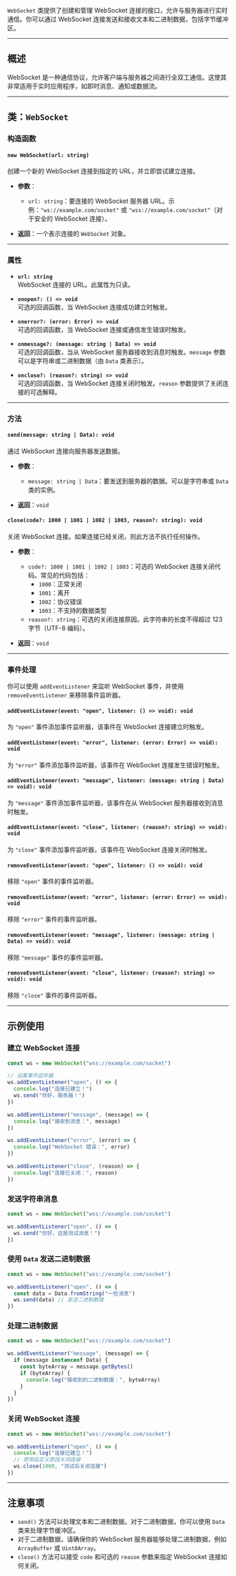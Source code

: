 `WebSocket` 类提供了创建和管理 WebSocket 连接的接口，允许与服务器进行实时通信。你可以通过 WebSocket 连接发送和接收文本和二进制数据，包括字节缓冲区。

---

## 概述

WebSocket 是一种通信协议，允许客户端与服务器之间进行全双工通信。这使其非常适用于实时应用程序，如即时消息、通知或数据流。

---

## 类：`WebSocket`

### 构造函数

#### `new WebSocket(url: string)`
创建一个新的 WebSocket 连接到指定的 URL，并立即尝试建立连接。
- **参数**：
  - `url: string`：要连接的 WebSocket 服务器 URL。示例：`"ws://example.com/socket"` 或 `"wss://example.com/socket"`（对于安全的 WebSocket 连接）。

- **返回**：一个表示连接的 `WebSocket` 对象。

---

### 属性

- **`url: string`**  
  WebSocket 连接的 URL。此属性为只读。

- **`onopen?: () => void`**  
  可选的回调函数，当 WebSocket 连接成功建立时触发。

- **`onerror?: (error: Error) => void`**  
  可选的回调函数，当 WebSocket 连接或通信发生错误时触发。

- **`onmessage?: (message: string | Data) => void`**  
  可选的回调函数，当从 WebSocket 服务器接收到消息时触发。`message` 参数可以是字符串或二进制数据（由 `Data` 类表示）。

- **`onclose?: (reason?: string) => void`**  
  可选的回调函数，当 WebSocket 连接关闭时触发。`reason` 参数提供了关闭连接的可选解释。

---

### 方法

#### `send(message: string | Data): void`
通过 WebSocket 连接向服务器发送数据。
- **参数**：
  - `message: string | Data`：要发送到服务器的数据。可以是字符串或 `Data` 类的实例。

- **返回**：`void`

#### `close(code?: 1000 | 1001 | 1002 | 1003, reason?: string): void`
关闭 WebSocket 连接。如果连接已经关闭，则此方法不执行任何操作。
- **参数**：
  - `code?: 1000 | 1001 | 1002 | 1003`：可选的 WebSocket 连接关闭代码。常见的代码包括：
    - `1000`：正常关闭
    - `1001`：离开
    - `1002`：协议错误
    - `1003`：不支持的数据类型
  - `reason?: string`：可选的关闭连接原因。此字符串的长度不得超过 123 字节（UTF-8 编码）。

- **返回**：`void`

---

### 事件处理

你可以使用 `addEventListener` 来监听 WebSocket 事件，并使用 `removeEventListener` 来移除事件监听器。

#### `addEventListener(event: "open", listener: () => void): void`
为 `"open"` 事件添加事件监听器，该事件在 WebSocket 连接建立时触发。

#### `addEventListener(event: "error", listener: (error: Error) => void): void`
为 `"error"` 事件添加事件监听器，该事件在 WebSocket 连接发生错误时触发。

#### `addEventListener(event: "message", listener: (message: string | Data) => void): void`
为 `"message"` 事件添加事件监听器，该事件在从 WebSocket 服务器接收到消息时触发。

#### `addEventListener(event: "close", listener: (reason?: string) => void): void`
为 `"close"` 事件添加事件监听器，该事件在 WebSocket 连接关闭时触发。

#### `removeEventListener(event: "open", listener: () => void): void`
移除 `"open"` 事件的事件监听器。

#### `removeEventListener(event: "error", listener: (error: Error) => void): void`
移除 `"error"` 事件的事件监听器。

#### `removeEventListener(event: "message", listener: (message: string | Data) => void): void`
移除 `"message"` 事件的事件监听器。

#### `removeEventListener(event: "close", listener: (reason?: string) => void): void`
移除 `"close"` 事件的事件监听器。

---

## 示例使用

### 建立 WebSocket 连接

```ts
const ws = new WebSocket("wss://example.com/socket")

// 设置事件监听器
ws.addEventListener("open", () => {
  console.log("连接已建立！")
  ws.send("你好，服务器！")
})

ws.addEventListener("message", (message) => {
  console.log("接收到消息：", message)
})

ws.addEventListener("error", (error) => {
  console.log("WebSocket 错误：", error)
})

ws.addEventListener("close", (reason) => {
  console.log("连接已关闭：", reason)
})
```

### 发送字符串消息

```ts
const ws = new WebSocket("wss://example.com/socket")

ws.addEventListener("open", () => {
  ws.send("你好，这是测试消息！")
})
```

### 使用 `Data` 发送二进制数据

```ts
const ws = new WebSocket("wss://example.com/socket")

ws.addEventListener("open", () => {
  const data = Data.fromString("一些消息")
  ws.send(data) // 发送二进制数据
})
```

### 处理二进制数据

```ts
const ws = new WebSocket("wss://example.com/socket")

ws.addEventListener("message", (message) => {
  if (message instanceof Data) {
    const byteArray = message.getBytes()
    if (byteArray) {
      console.log("接收到的二进制数据：", byteArray)
    }
  }
})
```

### 关闭 WebSocket 连接

```ts
const ws = new WebSocket("wss://example.com/socket")

ws.addEventListener("open", () => {
  console.log("连接已建立！")
  // 使用自定义原因关闭连接
  ws.close(1000, "测试后关闭连接")
})
```

---

## 注意事项

- `send()` 方法可以处理文本和二进制数据。对于二进制数据，你可以使用 `Data` 类来处理字节缓冲区。
- 对于二进制数据，请确保你的 WebSocket 服务器能够处理二进制数据，例如 `ArrayBuffer` 或 `Uint8Array`。
- `close()` 方法可以接受 `code` 和可选的 `reason` 参数来指定 WebSocket 连接如何关闭。